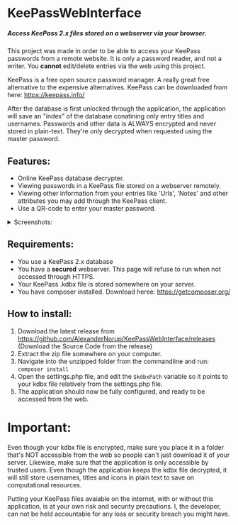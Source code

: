 # KeePassWebInterface
##### Access KeePass 2.x files stored on a webserver via your browser. 

This project was made in order to be able to access your KeePass passwords from a remote website. 
It is only a password reader, and not a writer. You **cannot** edit/delete entries via the web using this project.

KeePass is a free open source password manager. A really great free alternative to the expensive alternatives. KeePass can be downloaded from here: https://keepass.info/

After the database is first unlocked through the application, the application will save an "index" of the database conatining only entry titles and usernames. Passwords and other data is ALWAYS encrypted and never stored in plain-text. They're only decrypted when requested using the master password.

## Features:
- Online KeePass database decrypter.
- Viewing passwords in a KeePass file stored on a webserver remotely.
- Viewing other information from your entries like 'Urls', 'Notes' and other attributes you may add through the KeePass client.
- Use a QR-code to enter your master password.


<details>
<summary>Screenshots:</summary>
Main page:

![Screenshot](https://i.imgur.com/CX31pCI.png)

Reveal password box:

![Screenshot](https://i.imgur.com/xFun0nN.png)

See more fields about an entry AFTER unlocking it:

![Screenshot](https://i.imgur.com/9ylOB0w.png)

</details>

## Requirements:
- You use a KeePass 2.x database
- You have a **secured** webserver. This page will refuse to run when not accessed through HTTPS.
- Your KeePass .kdbx file is stored somewhere on your server. 
- You have composer installed. Download heree: https://getcomposer.org/

## How to install:
1. Download the latest release from https://github.com/AlexanderNorup/KeePassWebInterface/releases (Download the Source Code from the release)
2. Extract the zip file somewhere on your computer.
3. Navigate into the unzipped folder from the commandline and run: `composer install`
4. Open the settings.php file, and edit the `$kdbxPath` variable so it points to your kdbx file relatively from the settings.php file.
5. The application should now be fully configured, and ready to be accessed from the web.

# Important:
Even though your kdbx file is encrypted, make sure you place it in a folder that's NOT accessible from the web so people can't just download it of your server.
Likewise, make sure that the application is only accessible by trusted users. Even though the application keeps the kdbx file decrypted, it will still store usernames, titles and icons in plain text to save on computational resources. 

Putting your KeePass files avaiable on the internet, with or without this application, is at your own risk and security precautions. I, the developer, can not be held accountable for any loss or security breach you might have. 